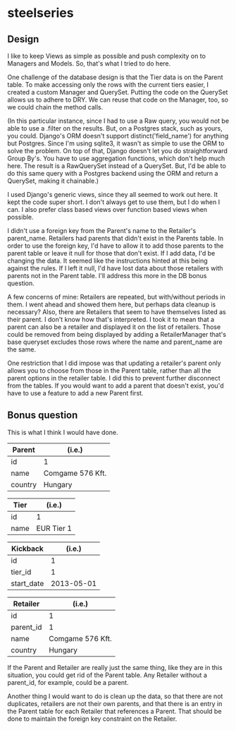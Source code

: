 # steelseries

Design
------

I like to keep Views as simple as possible and push complexity on to Managers and Models. So, that's what I tried to do here.

One challenge of the database design is that the Tier data is on the Parent table. To make accessing only the rows with the current tiers easier, I created a custom Manager and QuerySet. Putting the code on the QuerySet allows us to adhere to DRY. We can reuse that code on the Manager, too, so we could chain the method calls.

(In this particular instance, since I had to use a Raw query, you would not be able to use a .filter on the results. But, on a Postgres stack, such as yours, you could. Django's ORM doesn't support distinct('field_name') for anything but Postgres. Since I'm using sqlite3, it wasn't as simple to use the ORM to solve the problem. On top of that, Django doesn't let you do straightforward Group By's. You have to use aggregation functions, which don't help much here. The result is a RawQuerySet instead of a QuerySet. But, I'd be able to do this same query with a Postgres backend using the ORM and return a QuerySet, making it chainable.)

I used Django's generic views, since they all seemed to work out here. It kept the code super short. I don't always get to use them, but I do when I can. I also prefer class based views over function based views when possible.

I didn't use a foreign key from the Parent's name to the Retailer's parent_name. Retailers had parents that didn't exist in the Parents table. In order to use the foreign key, I'd have to allow it to add those parents to the parent table or leave it null for those that don't exist. If I add data, I'd be changing the data. It seemed like the instructions hinted at this being against the rules. If I left it null, I'd have lost data about those retailers with parents not in the Parent table. I'll address this more in the DB bonus question.

A few concerns of mine: Retailers are repeated, but with/without periods in them. I went ahead and showed them here, but perhaps data cleanup is necessary? Also, there are Retailers that seem to have themselves listed as their parent. I don't know how that's interpreted. I took it to mean that a parent can also be a retailer and displayed it on the list of retailers. Those could be removed from being displayed by adding a RetailerManager that's base queryset excludes those rows where the name and parent_name are the same.

One restriction that I did impose was that updating a retailer's parent only allows you to choose from those in the Parent table, rather than all the parent options in the retailer table. I did this to prevent further disconnect from the tables. If you would want to add a parent that doesn't exist, you'd have to use a feature to add a new Parent first.

Bonus question
--------------
This is what I think I would have done.


Parent  | (i.e.)
------- | ------
id      | 1
name    | Comgame 576 Kft.
country | Hungary

Tier | (i.e.)
---- | ------
id   | 1
name | EUR Tier 1

Kickback | (i.e.)
-------- | ------
id       | 1
tier_id  | 1
start_date | 2013-05-01

Retailer | (i.e.)
-------- | ------
id       | 1
parent_id| 1
name     | Comgame 576 Kft.
country  | Hungary

If the Parent and Retailer are really just the same thing, like they are in this situation, you could get rid of the Parent table. Any Retailer without a parent_id, for example, could be a parent.

Another thing I would want to do is clean up the data, so that there are not duplicates, retailers are not their own parents, and that there is an entry in the Parent table for each Retailer that references a Parent. That should be done to maintain the foreign key constraint on the Retailer.
